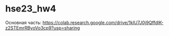 # hse23_hw4  
Основная часть: https://colab.research.google.com/drive/1kIU7J0j9QffdlK-z2STEmrRByoVo3cp9?usp=sharing

